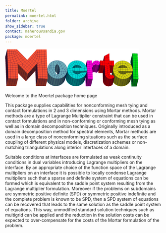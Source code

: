 ```yaml
---
title: Moertel
permalink: moertel.html
folder: archive
show_sidebar: true
contact: maherou@sandia.gov
package: moertel
---
```


![Moertel](images/moertel.png)

Welcome to the Moertel package home page

This package supplies capabilities for nonconforming mesh tying and contact formulations in 2 and 3 dimensions using Mortar methods.
Mortar methods are a type of Lagrange Multiplier constraint that can be used in contact formulations and in non-conforming or conforming mesh
tying as well as in domain decomposition techniques. Originally introduced as a domain decomposition method for spectral elements,
Mortar methods are used in a large class of nonconforming situations such as the surface coupling of different physical models,
discretization schemes or non-matching triangulations along interior interfaces of a domain.

Suitable conditions at interfaces are formulated as weak continuity conditions in dual variables introducing Lagrange multipliers on the interface.
By an appropriate choice of the function space of the Lagrange multipliers on an interface it is possible to locally condense Lagrange multipliers such that a sparse and definite system of equations can be formed which is equivalent to the saddle point system resulting from the Lagrange multiplier formulation.
Moreover if the problems on subdomains are symmetric positive definite (SPD) or symmetric positive indefinite and the complete problem is known to be SPD, then a SPD system of equations can be recovered that leads to the same solution as the saddle point system of equations. This way, unmodified standard solution techniques such as multigrid can be applied and the reduction in the solution costs can be expected to over-compensate for the costs of the Mortar formulation of the problem.
